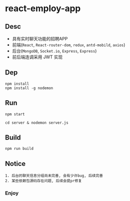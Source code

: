 # react-employ-app

## Desc
- 具有实时聊天功能的招聘APP
- 前端(```React```, ```React-router-dom```, ```redux```, ```antd-mobild```, ```axios```)
- 后台(```MongoDB```, ```Socket.io```, ```Express```, ```Express```)
- 前后端连调采用 JWT 实现


## Dep
```
npm install
npm install -g nodemon
```

## Run
```
npm start

cd server & nodemon server.js
```

## Build
```
npm run build
```


## Notice
```
1. 后台的聊天信息分组尚未完善, 会有少许bug, 后续完善
2. 某些依赖包源码存在问题, 后续会提pr修复
```

### Enjoy
